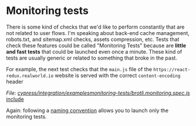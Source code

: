 # Monitoring tests

There is some kind of checks that we'd like to perform constantly that are not related to user flows. I'm speaking about back-end cache management, robots.txt, and sitemap.xml checks, assets compression, etc. Tests that check these features could be called "Monitoring Tests" because are **little and fast tests** that could be launched even once a minute. These kind of tests are usually generic or related to something that broke in the past.

For example, the next test checks that the `main.js` file of the `https://react-redux.realworld.io` website is served with the correct `content-encoding` header

<i>File: <a href="../cypress/integration/examples/monitoring-tests/brotli.monitoring.spec.js" target="_blank">cypress/integration/examplesmonitoring-tests/brotli.monitoring.spec.js</a></i>
[include](../cypress/integration/examples/monitoring-tests/brotli.monitoring.spec.js)

Again: following a [naming convention](dedicated-scripts.md) allows you to launch only the monitoring tests.
